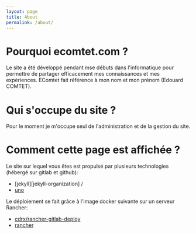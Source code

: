 ```yaml
---
layout: page
title: About
permalink: /about/
---
```

# Pourquoi ecomtet.com ?

Le site a été développé pendant mse débuts dans l'informatique pour permettre de partager efficacement mes connaissances et mes expèriences. EComtet fait référence à mon nom et mon prénom (Edouard COMTET).

# Qui s'occupe du site ?

Pour le moment je m'occupe seul de l'administration et de la gestion du site.

# Comment cette page est affichée ?

Le site sur lequel vous êtes est propulsé par plusieurs technologies (hébergé sur gitlab et github):

* [jekyll][jekyll-organization] /
* [uno](https://github.com/joshgerdes/jekyll-uno/)

Le déploiement se fait grâce à l'image docker suivante sur un serveur Rancher:

* [cdrx/rancher-gitlab-deploy](https://store.docker.com/community/images/cdrx/rancher-gitlab-deploy)
* [rancher](http://rancher.com)